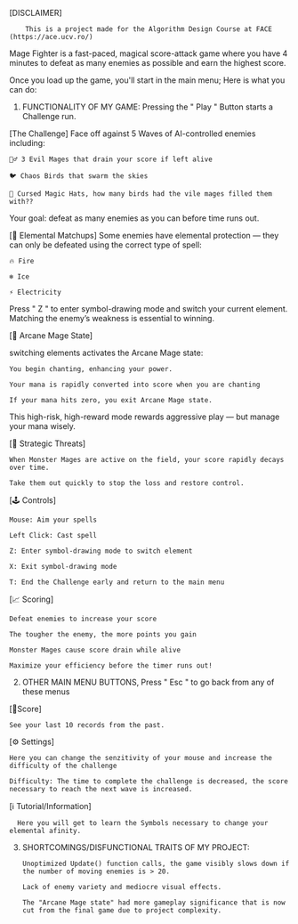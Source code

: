 [DISCLAIMER] 

        This is a project made for the Algorithm Design Course at FACE (https://ace.ucv.ro/)
            
Mage Fighter is a fast-paced, magical score-attack game where you have 4 minutes to defeat as many enemies as possible and earn the highest score.

Once you load up the game, you'll start in the main menu; Here is what you can do: 

1. FUNCTIONALITY OF MY GAME:
Pressing the " Play " Button starts a Challenge run.

[The Challenge]
Face off against 5 Waves of AI-controlled enemies including:

    🧙‍♂️ 3 Evil Mages that drain your score if left alive
    
    🐦 Chaos Birds that swarm the skies
    
    🎩 Cursed Magic Hats, how many birds had the vile mages filled them with??
    
Your goal: defeat as many enemies as you can before time runs out.

[🔄 Elemental Matchups]
Some enemies have elemental protection — they can only be defeated using the correct type of spell:

    🔥 Fire

    ❄️ Ice
    
    ⚡ Electricity
    
Press " Z " to enter symbol-drawing mode and switch your current element. Matching the enemy’s weakness is essential to winning.

[🧠 Arcane Mage State]

switching elements activates the Arcane Mage state:

    You begin chanting, enhancing your power.
    
    Your mana is rapidly converted into score when you are chanting
    
    If your mana hits zero, you exit Arcane Mage state.
    
This high-risk, high-reward mode rewards aggressive play — but manage your mana wisely.

[🧨 Strategic Threats]

    When Monster Mages are active on the field, your score rapidly decays over time.
    
    Take them out quickly to stop the loss and restore control.

[🕹️ Controls]

    Mouse: Aim your spells
    
    Left Click: Cast spell
    
    Z: Enter symbol-drawing mode to switch element
    
    X: Exit symbol-drawing mode
    
    T: End the Challenge early and return to the main menu 

[📈 Scoring]

    Defeat enemies to increase your score

    The tougher the enemy, the more points you gain
    
    Monster Mages cause score drain while alive
    
    Maximize your efficiency before the timer runs out!
    
2. OTHER MAIN MENU BUTTONS, Press " Esc " to go back from any of these menus
   
[💯Score]

    See your last 10 records from the past.
   
[⚙️ Settings]

    Here you can change the senzitivity of your mouse and increase the difficulty of the challenge
    
    Difficulty: The time to complete the challenge is decreased, the score necessary to reach the next wave is increased. 
    
[ℹ️ Tutorial/Information]

      Here you will get to learn the Symbols necessary to change your elemental afinity.

3. SHORTCOMINGS/DISFUNCTIONAL TRAITS OF MY PROJECT:

       Unoptimized Update() function calls, the game visibly slows down if the number of moving enemies is > 20.
   
       Lack of enemy variety and mediocre visual effects.
   
       The "Arcane Mage state" had more gameplay significance that is now cut from the final game due to project complexity.

